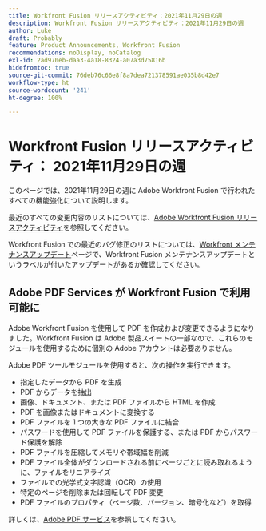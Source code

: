 ```yaml
---
title: Workfront Fusion リリースアクティビティ：2021年11月29日の週
description: Workfront Fusion リリースアクティビティ：2021年11月29日の週
author: Luke
draft: Probably
feature: Product Announcements, Workfront Fusion
recommendations: noDisplay, noCatalog
exl-id: 2ad970eb-daa3-4a18-8324-a07a3d75816b
hidefromtoc: true
source-git-commit: 76deb76c66e8f8a7dea721378591ae035b8d42e7
workflow-type: ht
source-wordcount: '241'
ht-degree: 100%

---
```


# Workfront Fusion リリースアクティビティ： 2021年11月29日の週

このページでは、2021年11月29日の週に Adobe Workfront Fusion で行われたすべての機能強化について説明します。

最近のすべての変更内容のリストについては、[Adobe Workfront Fusion リリースアクティビティ](../../../product-announcements/product-releases/fusion-release-activity/fusion-release-activity.md)を参照してください。

Workfront Fusion での最近のバグ修正のリストについては、[Workfront メンテナンスアップデート](https://experienceleague.adobe.com/docs/workfront-known-issues/releases/current-updates.html?lang=ja)ページで、Workfront Fusion メンテナンスアップデートというラベルが付いたアップデートがあるか確認してください。

## Adobe PDF Services が Workfront Fusion で利用可能に

Adobe Workfront Fusion を使用して PDF を作成および変更できるようになりました。Workfront Fusion は Adobe 製品スイートの一部なので、これらのモジュールを使用するために個別の Adobe アカウントは必要ありません。

Adobe PDF ツールモジュールを使用すると、次の操作を実行できます。

* 指定したデータから PDF を生成
* PDF からデータを抽出
* 画像、ドキュメント、または PDF ファイルから HTML を作成
* PDF を画像またはドキュメントに変換する
* PDF ファイルを 1 つの大きな PDF ファイルに結合
* パスワードを使用して PDF ファイルを保護する、または PDF からパスワード保護を解除
* PDF ファイルを圧縮してメモリや帯域幅を削減
* PDF ファイル全体がダウンロードされる前にページごとに読み取れるように、ファイルをリニアライズ
* ファイルでの光学式文字認識（OCR）の使用
* 特定のページを削除または回転して PDF 変更
* PDF ファイルのプロパティ（ページ数、バージョン、暗号化など）を取得

詳しくは、[Adobe PDF サービス](../../../workfront-fusion/apps-and-their-modules/pdf-modules.md)を参照してください。
